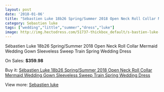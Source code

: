 ```yaml
---
layout: post
date: '2018-01-06'
title: "Sébastien Luke 18b26 Spring/Summer 2018 Open Neck Roll Collar Mermaid Wedding Gown Sleeveless Sweep Train Spring Wedding Dress"
category: Sebastien luke
tags: ["wedding","little","summer","dress","luke"]
image: http://img.hectodress.com/51737-thickbox_default/s-bastien-luke-18b26-spring-summer-2018-open-neck-roll-collar-mermaid-wedding-gown-sleeveless-sweep-train-spring-wedding-dress.jpg
---
```

Sébastien Luke 18b26 Spring/Summer 2018 Open Neck Roll Collar Mermaid Wedding Gown Sleeveless Sweep Train Spring Wedding Dress

On Sales: **$359.98**
<a href="https://www.hectodress.com/sebastien-luke/16350-s-bastien-luke-18b26-spring-summer-2018-open-neck-roll-collar-mermaid-wedding-gown-sleeveless-sweep-train-spring-wedding-dress.html"><amp-img layout="responsive" width="600" height="600" src="//img.hectodress.com/51737-thickbox_default/s-bastien-luke-18b26-spring-summer-2018-open-neck-roll-collar-mermaid-wedding-gown-sleeveless-sweep-train-spring-wedding-dress.jpg" alt="Sébastien Luke 18b26 Spring/Summer 2018 Open Neck Roll Collar Mermaid Wedding Gown Sleeveless Sweep Train Spring Wedding Dress 0" /></a>
<a href="https://www.hectodress.com/sebastien-luke/16350-s-bastien-luke-18b26-spring-summer-2018-open-neck-roll-collar-mermaid-wedding-gown-sleeveless-sweep-train-spring-wedding-dress.html"><amp-img layout="responsive" width="600" height="600" src="//img.hectodress.com/51742-thickbox_default/s-bastien-luke-18b26-spring-summer-2018-open-neck-roll-collar-mermaid-wedding-gown-sleeveless-sweep-train-spring-wedding-dress.jpg" alt="Sébastien Luke 18b26 Spring/Summer 2018 Open Neck Roll Collar Mermaid Wedding Gown Sleeveless Sweep Train Spring Wedding Dress 1" /></a>
<a href="https://www.hectodress.com/sebastien-luke/16350-s-bastien-luke-18b26-spring-summer-2018-open-neck-roll-collar-mermaid-wedding-gown-sleeveless-sweep-train-spring-wedding-dress.html"><amp-img layout="responsive" width="600" height="600" src="//img.hectodress.com/51741-thickbox_default/s-bastien-luke-18b26-spring-summer-2018-open-neck-roll-collar-mermaid-wedding-gown-sleeveless-sweep-train-spring-wedding-dress.jpg" alt="Sébastien Luke 18b26 Spring/Summer 2018 Open Neck Roll Collar Mermaid Wedding Gown Sleeveless Sweep Train Spring Wedding Dress 2" /></a>
<a href="https://www.hectodress.com/sebastien-luke/16350-s-bastien-luke-18b26-spring-summer-2018-open-neck-roll-collar-mermaid-wedding-gown-sleeveless-sweep-train-spring-wedding-dress.html"><amp-img layout="responsive" width="600" height="600" src="//img.hectodress.com/51740-thickbox_default/s-bastien-luke-18b26-spring-summer-2018-open-neck-roll-collar-mermaid-wedding-gown-sleeveless-sweep-train-spring-wedding-dress.jpg" alt="Sébastien Luke 18b26 Spring/Summer 2018 Open Neck Roll Collar Mermaid Wedding Gown Sleeveless Sweep Train Spring Wedding Dress 3" /></a>
<a href="https://www.hectodress.com/sebastien-luke/16350-s-bastien-luke-18b26-spring-summer-2018-open-neck-roll-collar-mermaid-wedding-gown-sleeveless-sweep-train-spring-wedding-dress.html"><amp-img layout="responsive" width="600" height="600" src="//img.hectodress.com/51739-thickbox_default/s-bastien-luke-18b26-spring-summer-2018-open-neck-roll-collar-mermaid-wedding-gown-sleeveless-sweep-train-spring-wedding-dress.jpg" alt="Sébastien Luke 18b26 Spring/Summer 2018 Open Neck Roll Collar Mermaid Wedding Gown Sleeveless Sweep Train Spring Wedding Dress 4" /></a>
<a href="https://www.hectodress.com/sebastien-luke/16350-s-bastien-luke-18b26-spring-summer-2018-open-neck-roll-collar-mermaid-wedding-gown-sleeveless-sweep-train-spring-wedding-dress.html"><amp-img layout="responsive" width="600" height="600" src="//img.hectodress.com/51738-thickbox_default/s-bastien-luke-18b26-spring-summer-2018-open-neck-roll-collar-mermaid-wedding-gown-sleeveless-sweep-train-spring-wedding-dress.jpg" alt="Sébastien Luke 18b26 Spring/Summer 2018 Open Neck Roll Collar Mermaid Wedding Gown Sleeveless Sweep Train Spring Wedding Dress 5" /></a>

Buy it: [Sébastien Luke 18b26 Spring/Summer 2018 Open Neck Roll Collar Mermaid Wedding Gown Sleeveless Sweep Train Spring Wedding Dress](https://www.hectodress.com/sebastien-luke/16350-s-bastien-luke-18b26-spring-summer-2018-open-neck-roll-collar-mermaid-wedding-gown-sleeveless-sweep-train-spring-wedding-dress.html "Sébastien Luke 18b26 Spring/Summer 2018 Open Neck Roll Collar Mermaid Wedding Gown Sleeveless Sweep Train Spring Wedding Dress")

View more: [Sebastien luke](https://www.hectodress.com/310-sebastien-luke "Sebastien luke")